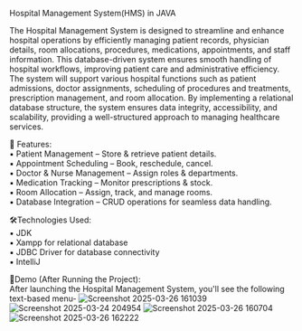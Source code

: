 Hospital Management System(HMS) in JAVA

The  Hospital Management System is designed  to  streamline and enhance hospital operations by efficiently managing patient records, physician details, room allocations, procedures, medications, appointments, and staff information. This database-driven system ensures smooth handling of hospital workflows, improving patient care and administrative efficiency.
<br>
The system will support various hospital functions such as patient admissions, doctor assignments, scheduling of procedures and treatments, prescription management, and room allocation. By implementing a relational database structure, the system ensures data integrity, accessibility, and scalability, providing a well-structured approach to managing healthcare services.


🔹 Features:
<br>
 ▪ Patient Management – Store & retrieve patient details.
<br>
 ▪ Appointment Scheduling – Book, reschedule, cancel. 
<br>
 ▪ Doctor & Nurse Management – Assign roles & departments.
<br>
 ▪ Medication Tracking – Monitor prescriptions & stock. 
<br>
 ▪ Room Allocation – Assign, track, and manage rooms.
<br>
 ▪ Database Integration – CRUD operations for seamless data handling.
 

🛠️Technologies Used:
<br>
 ▪ JDK 
 <br>
 ▪ Xampp for relational database
 <br>
 ▪ JDBC Driver for database connectivity
 <br>
 ▪ IntelliJ

🎥Demo (After Running the Project):
<br>
After launching the Hospital Management System, you'll see the following text-based menu-
![Screenshot 2025-03-26 161039](https://github.com/user-attachments/assets/e5da648b-b781-488c-948b-a1ed9caa542b)
![Screenshot 2025-03-24 204954](https://github.com/user-attachments/assets/bf381873-fe04-419a-bae7-435743be4ead)
![Screenshot 2025-03-26 160704](https://github.com/user-attachments/assets/eee2b964-a8c3-4a10-8961-4ea1e500d485)
![Screenshot 2025-03-26 162222](https://github.com/user-attachments/assets/e2762286-feda-4ec6-8910-4837dd32e1d5)




 

 




